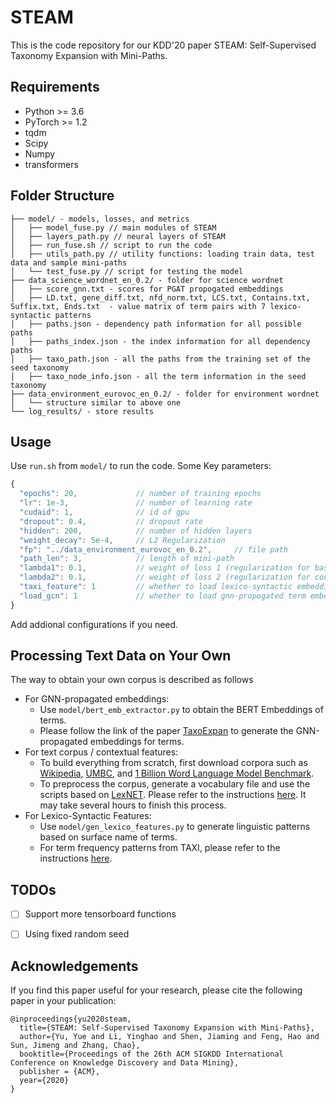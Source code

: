 # STEAM
This is the code repository for our KDD'20 paper STEAM: Self-Supervised Taxonomy Expansion with Mini-Paths.

## Requirements
* Python >= 3.6 
* PyTorch >= 1.2
* tqdm 
* Scipy
* Numpy
* transformers

## Folder Structure
  ```
  ├── model/ - models, losses, and metrics
  │   ├── model_fuse.py // main modules of STEAM
  │   ├── layers_path.py // neural layers of STEAM
  │   ├── run_fuse.sh // script to run the code
  │   ├── utils_path.py // utility functions: loading train data, test data and sample mini-paths
  │   └── test_fuse.py // script for testing the model
  ├── data_science_wordnet_en_0.2/ - folder for science wordnet
  │   ├── score_gnn.txt - scores for PGAT propogated embeddings
  │   ├── LD.txt, gene_diff.txt, nfd_norm.txt, LCS.txt, Contains.txt, Suffix.txt, Ends.txt  - value matrix of term pairs with 7 lexico-syntactic patterns 
  │   ├── paths.json - dependency path information for all possible paths
  │   ├── paths_index.json - the index information for all dependency paths
  │   ├── taxo_path.json - all the paths from the training set of the seed taxonomy
  │   ├── taxo_node_info.json - all the term information in the seed taxonomy
  ├── data_environment_eurovoc_en_0.2/ - folder for environment wordnet
  │   └── structure similar to above one
  └── log_results/ - store results
  ```

## Usage
Use `run.sh` from `model/` to run the code.
Some Key parameters:
```javascript
{
  "epochs": 20,             // number of training epochs
  "lr": 1e-3,               // number of learning rate
  "cudaid": 1,              // id of gpu
  "dropout": 0.4,           // dropout rate
  "hidden": 200,            // number of hidden layers
  "weight_decay": 5e-4,     // L2 Regularization
  "fp": "../data_environment_eurovoc_en_0.2",     // file path
  "path_len": 3,            // length of mini-path
  "lambda1": 0.1,           // weight of loss 1 (regularization for base classifiers)
  "lambda2": 0.1,           // weight of loss 2 (regularization for consistency)
  "taxi_feature": 1         // whether to load lexico-syntactic embeddings
  "load_gcn": 1             // whether to load gnn-propogated term embeddings
}
```

Add addional configurations if you need.

## Processing Text Data on Your Own
The way to obtain your own corpus is described as follows

- For GNN-propagated embeddings:
  - Use `model/bert_emb_extractor.py` to obtain the BERT Embeddings of terms.
  - Please follow the link of the paper [TaxoExpan](https://github.com/mickeystroller/TaxoExpan) to generate the GNN-propagated embeddings for terms. 
- For text corpus / contextual features: 
  - To build everything from scratch, first download corpora such as [Wikipedia](https://dumps.wikimedia.org/), [UMBC](https://ebiquity.umbc.edu/resource/html/id/351/UMBC-webbase-corpus), and [1 Billion Word Language Model Benchmark](http://www.statmt.org/lm-benchmark/).
  - To preprocess the corpus, generate a vocabulary file and use the scripts based on [LexNET](https://github.com/vered1986/LexNET). Please refer to the instructions [here](https://github.com/vered1986/LexNET/wiki/Detailed-Guide). It may take several hours to finish this process. 
- For Lexico-Syntactic Features:
  - Use `model/gen_lexico_features.py` to generate linguistic patterns based on surface name of terms.
  - For term frequency patterns from TAXI, please refer to the instructions [here](https://github.com/uhh-lt/taxi).
## TODOs

- [ ] Support more tensorboard functions
- [ ] Using fixed random seed


## Acknowledgements
If you find this paper useful for your research, please cite the following paper in your publication:

```
@inproceedings{yu2020steam,
  title={STEAM: Self-Supervised Taxonomy Expansion with Mini-Paths},
  author={Yu, Yue and Li, Yinghao and Shen, Jiaming and Feng, Hao and Sun, Jimeng and Zhang, Chao},
  booktitle={Proceedings of the 26th ACM SIGKDD International Conference on Knowledge Discovery and Data Mining},
  publisher = {ACM},
  year={2020}
}
```
